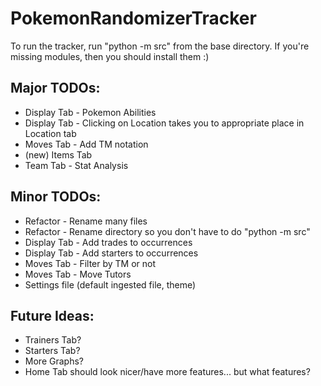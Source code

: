 # PokemonRandomizerTracker

To run the tracker, run "python -m src" from the base directory. If you're missing modules, then you should install them :)

## Major TODOs:
*  Display Tab - Pokemon Abilities
*  Display Tab - Clicking on Location takes you to appropriate place in Location tab
*  Moves Tab - Add TM notation
*  (new) Items Tab
*  Team Tab - Stat Analysis

## Minor TODOs:
*  Refactor - Rename many files
*  Refactor - Rename directory so you don't have to do "python -m src"
*  Display Tab - Add trades to occurrences
*  Display Tab - Add starters to occurrences
*  Moves Tab - Filter by TM or not
*  Moves Tab - Move Tutors
*  Settings file (default ingested file, theme)

## Future Ideas:
*  Trainers Tab?
*  Starters Tab?
*  More Graphs?
*  Home Tab should look nicer/have more features... but what features?

